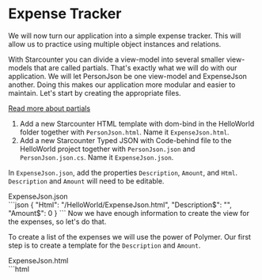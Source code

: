 # Expense Tracker

We will now turn our application into a simple expense tracker. This will allow us to practice using multiple object instances and relations.

With Starcounter you can divide a view-model into several smaller view-models that are called partials. That's exactly what we will do with our application. We will let PersonJson be one view-model and ExpenseJson another. Doing this makes our application more modular and easier to maintain. Let's start by creating the appropriate files.

<aside class="read-more">
    <a href="http://starcounter.io/guides/web/partials/">Read more about partials</a>
</aside>

1. Add a new Starcounter HTML template with dom-bind in the HelloWorld folder together with `PersonJson.html`. Name it `ExpenseJson.html`.
2. Add a new Starcounter Typed JSON with Code-behind file to the HelloWorld project together with `PersonJson.json` and `PersonJson.json.cs`. Name it `ExpenseJson.json`.

In `ExpenseJson.json`, add the properties `Description`, `Amount`, and `Html`. `Description` and `Amount` will need to be editable.

<div class="code-name">ExpenseJson.json</div>
```json
{
  "Html": "/HelloWorld/ExpenseJson.html",
  "Description$": "",
  "Amount$": 0
}
```
Now we have enough information to create the view for the expenses, so let's do that.

To create a list of the expenses we will use the power of Polymer. Our first step is to create a template for the `Description` and `Amount`.

<div class="code-name">ExpenseJson.html</div>
```html
<template>
    <template is="dom-bind">
        <input value="{{model.Description$::input}}">
        <input value="{{model.Amount$::input}}">
    </template>
<template>
```

Great! Now we just need to stack these templates inside the `Person` view. We can do that easily using dom-repeat. While we are on it, we will also modify the headline and add a button to add new expenses.

<aside class="read-more">
    <a href="https://www.polymer-project.org/1.0/docs/devguide/templates">Read more about dom-repeat</a>
</aside>

<div class="code-name">PersonJson.html</div>
```html
<h1>{{model.FullName}}'s expense list</h1>
.
.
.
<hr>
<template is="dom-repeat" items="{{model.Expenses}}">
    <div>
        <starcounter-include partial="{{item}}"></starcounter-include>
    </div>
</template>
<button value="{{model.AddNewExpense$::click}}" onmousedown="++this.value">Add new expense</button>
<hr>
<h2>Current Balance: {{model.CurrentBalance}}</h2>
```
`starcounter-include` is an insertion point for another template. In this case it's representing the template in ExpenseJson so that we can keep our code separate.

As you can see above, we are using AddNewExpense, which we haven't defined yet. Let's go and fix that now.

<div class="code-name">PersonJson.json</div>
```json
"FullName": "",
"Expenses": [{}],
"AddNewExpense$": 0,
"CurrentBalance": 0
```

`Expenses` is a list of the expenses of a Person and `CurrentBalance` will be the sum of of all these expenses. 

`AddNewExpense$` is a trigger property that allows us to add a new `Expenses` template to the view. We can implement its handler now.

<div class="code-name">PersonJson.json.cs</div>
```cs
void  Handle(Input.AddNewExpense action)
{
    var expense = new Expense()
    {
        Spender = (Person) this.Data,
        Amount = 1
    };
    AddExpense(expense);
}
```
`AddExpense` is a method call to a method that we need to create that will add this newly created `Expense` to our `Person`'s `Expenses` array. It should look like this:

<div class="code-name">PersonJson.json.cs</div>
```cs
public void AddExpense(Expense expense)
{
    var expenseJson = Self.GET("/HelloWorld/partial/expense/" + expense.GetObjectID());
    this.Expenses.Add(expenseJson);
}
```

This handler essentially creates a new expense instance, sets the current Person as the Spender, and adds that expense to that person's array of expenses.

Right now, this handler will not function because we haven't defined the `Expense` class yet. Let's go to `Program.cs` and do that.

<div class="code-name">Program.cs</div><div class="code-name code-title">Add more fields</div>
```cs
namespace HelloWorld
{
.
.
    [Database]
    public class Expense
    {
        public Person Spender;
        public string Description;
        public decimal Amount;
    }
.
.
}
```
`public Person Spender` binds every `Expense` to a `Person`. Without it we would have to look in every `Person` to find who has a certain `Expense`.

While we are tinkering with the databases, we should also add Spendings and CurrentBalance to the Person class. 

<div class="code-name">Program.cs</div>
```cs
public string FirstName;
public string LastName;

public QueryResultRows<Expense> Spendings => Db.SQL<Expense>("SELECT e FROM HelloWorld.Expense e WHERE e.Spender = ?", this);

public decimal CurrentBalance => Db.SQL<decimal>("SELECT SUM(e.Amount) FROM HelloWorld.Expense e WHERE e.Spender = ?", this).First;
```

`Spendings` is all the expenses of one Person.

<code>CurrentBalance</code> is the sum of all those expenses.

These two are calculated every time they are used by searching through the database so that they are always up to date.

<aside class="read-more">
    <a href="http://starcounter.io/guides/sql/">Learn more about using SQL in Starcounter</a>
</aside>

Inside the Program class, you should also add the following GET handler which helps with looking up the expenses.

<div class="code-name">Program.cs</div>
```cs
Handle.GET("/HelloWorld/partial/expense/{?}", (string id) =>
{
    var json = new ExpenseJson();
    json.Data = DbHelper.FromID(DbHelper.Base64DecodeObjectID(id));
    return json;
});
```

Before we run the program, do a quick swing into `ExpenseJson.json.cs` to make sure the partial class is named ExpenseJson.

<section class="see-yourself">Run the program and try to add expenses, change their cost, and see the current balance change in real time.</section>

![part 5 gif](/assets/Part5resized.gif)

With every keystroke, the UI is updated almost instantly from the database. Starcounter's in-memory database makes this possible. There's no delay, everything simply happens at the moment the user interacts with the view.

If you get any errors, you can check your code against the [source code](https://github.com/StarcounterSamples/HelloWorld/commit/9c0dc841b5afaa9e4e8672e32977e90f4b4250af).